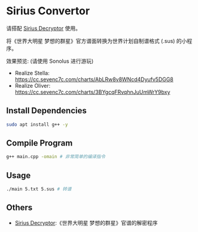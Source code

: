 # Sirius Convertor

请搭配 [Sirius Decryptor](https://github.com/SonolusHaniwa/sirius-toolbox/tree/main/decryptor) 使用。

将《世界大明星 梦想的群星》官方谱面转换为世界计划自制谱格式 (.sus) 的小程序。

效果预览: (请使用 Sonolus 进行游玩)

- Realize Stella: https://cc.sevenc7c.com/charts/AbLRw8v8WNcd4Dyufv5DGG8
- Realize Oliver: https://cc.sevenc7c.com/charts/3BYgcqFRvqhnJuUmWrY9bxy

## Install Dependencies

```bash
sudo apt install g++ -y
```

## Compile Program

```bash
g++ main.cpp -omain # 非常简单的编译指令
```

## Usage

```bash
./main 5.txt 5.sus # 转谱
```

## Others

- [Sirius Decryptor](https://github.com/SonolusHaniwa/sirius-toolbox/tree/main/decryptor):《世界大明星 梦想的群星》官谱的解密程序
